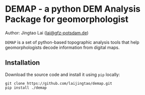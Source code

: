 # DEMAP - a python DEM Analysis Package for geomorphologist

Author: Jingtao Lai (lai@gfz-potsdam.de)

`DEMAP` is a set of python-based topographic analysis tools that help
geomorphologists decode information from digital maps.

## Installation

Download the source code and install it using `pip` locally:

```Shell
git clone https://github.com/laijingtao/demap.git
pip install ./demap
```